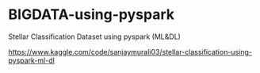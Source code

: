 # BIGDATA-using-pyspark
Stellar Classification Dataset using pyspark (ML&amp;DL)

https://www.kaggle.com/code/sanjaymurali03/stellar-classification-using-pyspark-ml-dl
